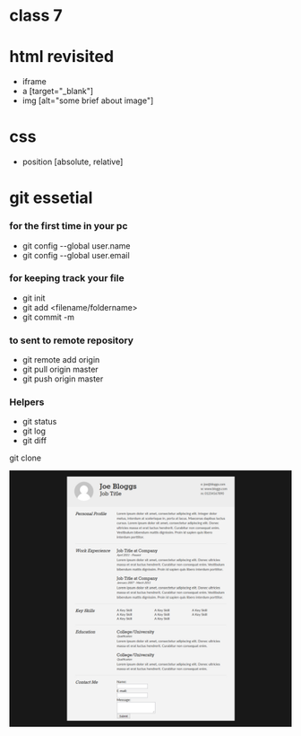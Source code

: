 # class 7
# html revisited
* iframe
* a [target="_blank"]
* img [alt="some brief about image"]

# css
* position [absolute, relative]


# git essetial

### for the first time in your pc
* git config --global user.name <you name>
* git config --global user.email <you email>

### for keeping track your file
* git init 
* git add <filename/foldername>
* git commit -m <your message>

### to sent to remote repository
* git remote add origin <repo url>
* git pull origin master
* git push origin master

### Helpers
* git status
* git log
* git diff


git clone <repo url>

![](https://raw.githubusercontent.com/poloey/07_usun_nov_23/master/cv.jpg)


